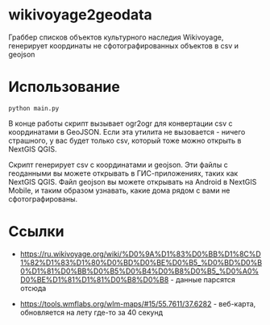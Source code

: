 # wikivoyage2geodata
Граббер списков объектов культурного наследия Wikivoyage, генерирует координаты не сфотографированных объектов в csv и geojson

# Использование

```
python main.py
```

В конце работы скрипт вызывает ogr2ogr для конвертации csv с координатами в GeoJSON. Если эта утилита не вызовается - ничего страшного, у вас будет только csv, который тоже можно открыть в NextGIS QGIS.

Скрипт генерирует csv с координатами и geojson. Эти файлы с геоданными вы можете открывать в ГИС-приложениях, таких как NextGIS QGIS. 
Файл geojson вы можете открывать на Android в NextGIS Mobile, и таким образом узнавать, какие дома рядом с вами не сфотографированы.

# Ссылки

* https://ru.wikivoyage.org/wiki/%D0%9A%D1%83%D0%BB%D1%8C%D1%82%D1%83%D1%80%D0%BD%D0%BE%D0%B5_%D0%BD%D0%B0%D1%81%D0%BB%D0%B5%D0%B4%D0%B8%D0%B5_%D0%A0%D0%BE%D1%81%D1%81%D0%B8%D0%B8 - данные парсятся отсюда

* https://tools.wmflabs.org/wlm-maps/#15/55.7611/37.6282 - веб-карта, обновляется на лету где-то за 40 секунд
